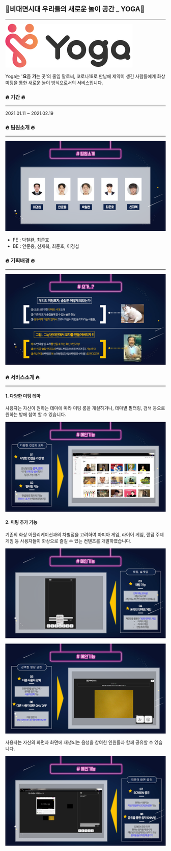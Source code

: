 ## 🤘비대면시대 우리들의 새로운 놀이 공간 _ YOGA🤘
<hr></hr>


![](./img/Yoga_logo.png)



 Yoga는 '**요**즘 **가**는 곳'의 줄임 말로써, 코로나19로 만남에 제약이 생긴 사람들에게 화상 미팅을 통한 새로운 놀이 방식으로서의 서비스입니다.



### 🔥 기간 🔥
<hr></hr>

2021.01.11 ~ 2021.02.19



### 🔥 팀원소개 🔥

<hr></hr>

![](./img/intro.PNG)

- FE : 박철완, 최준호
- BE : 안준웅, 신재복, 최준호, 이경섭



### 🔥 기획배경 🔥
<hr></hr>

![](./img/기획배경.PNG)



### 🔥 서비스소개 🔥

<hr></hr>

#### 1. 다양한 미팅 테마

사용자는 자신이 원하는 테마에 따라 미팅 룸을 개설하거나, 테마별 필터링, 검색 등으로 원하는 방에 참여 할 수 있습니다.



![](./img/main1.PNG)





#### 2. 미팅 추가 기능

기존의 화상 어플리케이션과의 차별점을 고려하여 마피아 게임, 라이어 게임, 랜덤 주제 게임 등 사용자들이 화상으로 즐길 수 있는 컨텐츠를 개발하였습니다.



![](./img/main2.PNG)





![](./img/main3.PNG)



사용자는 자신의 화면과 화면에 재생되는 음성을 참여한 인원들과 함께 공유할 수 있습니다.



![](./img/main4.PNG)
